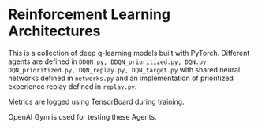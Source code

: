 # Reinforcement Learning Architectures
This is a collection of deep q-learning models built with PyTorch. Different agents are defined in `DDQN.py, DDQN_prioritized.py, DQN.py, DQN_prioritized.py, DQN_replay.py, DQN_target.py` with shared neural networks defined in `networks.py` and an implementation of prioritized experience replay defined in `replay.py`.

Metrics are logged using TensorBoard during training.

OpenAI Gym is used for testing these Agents.
